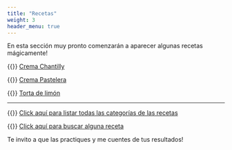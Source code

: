 ```yaml
---
title: "Recetas"
weight: 3
header_menu: true
---
```


En esta sección muy pronto comenzarán a aparecer algunas recetas mágicamente!

{{<icon class="fa fa-hand-o-right">}}&nbsp;[Crema Chantilly](recipes/crema_chantilly)

{{<icon class="fa fa-hand-o-right">}}&nbsp;[Crema Pastelera](recipes/crema_pastelera)

{{<icon class="fa fa-hand-o-right">}}&nbsp;[Torta de limón](recipes/torta_de_limon)




__________________________________________
{{<icon class="fa fa-hand-o-right">}}&nbsp;[Click aquí para listar todas las categorías de las recetas](categories)

{{<icon class="fa fa-hand-o-right">}}&nbsp;[Click aquí para buscar alguna receta](search/)


Te invito a que las practiques y me cuentes de tus resultados!






